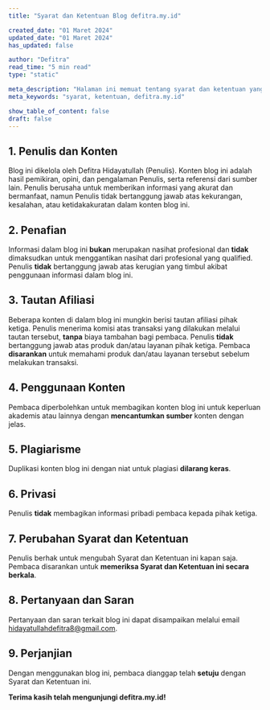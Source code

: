 ```yaml
---
title: "Syarat dan Ketentuan Blog defitra.my.id"

created_date: "01 Maret 2024"
updated_date: "01 Maret 2024"
has_updated: false

author: "Defitra"
read_time: "5 min read"
type: "static"

meta_description: "Halaman ini memuat tentang syarat dan ketentuan yang berlaku pada saat berinteraksi dengan blog defitra.my.id"
meta_keywords: "syarat, ketentuan, defitra.my.id"

show_table_of_content: false
draft: false
---
```


## **1. Penulis dan Konten**

Blog ini dikelola oleh Defitra Hidayatullah (Penulis). Konten blog ini adalah hasil pemikiran, opini, dan pengalaman Penulis, serta referensi dari sumber lain. Penulis berusaha untuk memberikan informasi yang akurat dan bermanfaat, namun Penulis tidak bertanggung jawab atas kekurangan, kesalahan, atau ketidakakuratan dalam konten blog ini.

## **2. Penafian**

Informasi dalam blog ini **bukan** merupakan nasihat profesional dan **tidak** dimaksudkan untuk menggantikan nasihat dari profesional yang qualified. Penulis **tidak** bertanggung jawab atas kerugian yang timbul akibat penggunaan informasi dalam blog ini.

## **3. Tautan Afiliasi**

Beberapa konten di dalam blog ini mungkin berisi tautan afiliasi pihak ketiga. Penulis menerima komisi atas transaksi yang dilakukan melalui tautan tersebut, **tanpa** biaya tambahan bagi pembaca. Penulis **tidak** bertanggung jawab atas produk dan/atau layanan pihak ketiga. Pembaca **disarankan** untuk memahami produk dan/atau layanan tersebut sebelum melakukan transaksi.

## **4. Penggunaan Konten**

Pembaca diperbolehkan untuk membagikan konten blog ini untuk keperluan akademis atau lainnya dengan **mencantumkan sumber** konten dengan jelas.

## **5. Plagiarisme**

Duplikasi konten blog ini dengan niat untuk plagiasi **dilarang keras**.

## **6. Privasi**

Penulis **tidak** membagikan informasi pribadi pembaca kepada pihak ketiga.

## **7. Perubahan Syarat dan Ketentuan**

Penulis berhak untuk mengubah Syarat dan Ketentuan ini kapan saja. Pembaca disarankan untuk **memeriksa Syarat dan Ketentuan ini secara berkala**.

## **8. Pertanyaan dan Saran**

Pertanyaan dan saran terkait blog ini dapat disampaikan melalui email hidayatullahdefitra8@gmail.com.

## **9. Perjanjian**

Dengan menggunakan blog ini, pembaca dianggap telah **setuju** dengan Syarat dan Ketentuan ini.

**Terima kasih telah mengunjungi defitra.my.id!**
